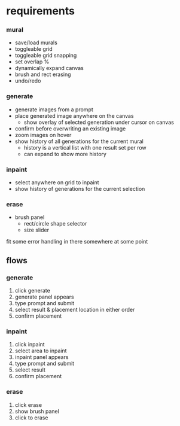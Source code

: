 # requirements

### mural

- save/load murals
- toggleable grid
- toggleable grid snapping
- set overlap %
- dynamically expand canvas
- brush and rect erasing
- undo/redo

### generate

- generate images from a prompt
- place generated image anywhere on the canvas
  - show overlay of selected generation under cursor on canvas
- confirm before overwriting an existing image
- zoom images on hover
- show history of all generations for the current mural
  - history is a vertical list with one result set per row
  - can expand to show more history

### inpaint

- select anywhere on grid to inpaint
- show history of generations for the current selection

### erase

- brush panel
  - rect/circle shape selector
  - size slider

fit some error handling in there somewhere at some point

## flows

### generate

1. click generate
2. generate panel appears
3. type prompt and submit
4. select result & placement location in either order
5. confirm placement

### inpaint

1. click inpaint
2. select area to inpaint
3. inpaint panel appears
4. type prompt and submit
5. select result
6. confirm placement

### erase

1. click erase
2. show brush panel
3. click to erase
